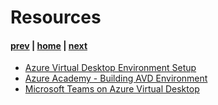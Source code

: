 # Resources

#### [prev](./management.md) | [home](./welcome.md)  | [next](./training.md)

* [Azure Virtual Desktop Environment Setup](https://docs.microsoft.com/en-us/azure/virtual-desktop/environment-setup)
* [Azure Academy - Building AVD Environment](https://aka.ms/AzureAcademy-WVD)
* [Microsoft Teams on Azure Virtual Desktop](https://docs.microsoft.com/en-us/azure/virtual-desktop/teams-on-wvd)


